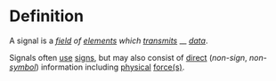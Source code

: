 # Definition

A signal is a [_field_](https://github.com/gcassel/Modular-Organization-Terminology/blob/master/terms/field.md) _of_ [_elements_](https://github.com/gcassel/Modular-Organization-Terminology/blob/master/terms/element.md) _which_ [_transmits_](https://github.com/gcassel/Modular-Organization-Terminology/blob/master/terms/transmit.md) __ [_data_](https://github.com/gcassel/Modular-Organization-Terminology/blob/master/terms/data.md).

Signals often [use](https://github.com/gcassel/Modular-Organization-Terminology/blob/master/terms/use.md) [signs](https://github.com/gcassel/Modular-Organization-Terminology/blob/master/terms/sign.md), but may also consist of [direct](https://github.com/gcassel/Modular-Organization-Terminology/blob/master/terms/direct.md) (_non-sign_, _non-_[_symbol_](https://github.com/gcassel/Modular-Organization-Terminology/blob/master/terms/symbol.md)) information including [physical](https://github.com/gcassel/Modular-Organization-Terminology/blob/master/terms/physical.md) [force(s)](https://github.com/gcassel/Modular-Organization-Terminology/blob/master/terms/force.md).
